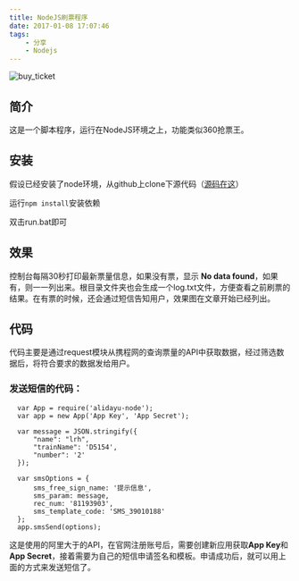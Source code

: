 ```yaml
---
title: NodeJS刷票程序
date: 2017-01-08 17:07:46
tags:
    - 分享
    - Nodejs
---
```


![buy_ticket](/images/buyTicket.jpg)


## 简介

这是一个脚本程序，运行在NodeJS环境之上，功能类似360抢票王。


## 安装

假设已经安装了node环境，从github上clone下源代码（[源码在这](https://github.com/renhongl/Buy_Ticket)）

运行`npm install`安装依赖

双击run.bat即可

## 效果

控制台每隔30秒打印最新票量信息，如果没有票，显示 **No data found**，如果有，则一一列出来。根目录文件夹也会生成一个log.txt文件，方便查看之前刷票的结果。在有票的时候，还会通过短信告知用户，效果图在文章开始已经列出。

## 代码

代码主要是通过request模块从携程网的查询票量的API中获取数据，经过筛选数据后，将符合要求的数据发给用户。

### 发送短信的代码：

  ```
	var App = require('alidayu-node');
	var app = new App('App Key', 'App Secret');

    var message = JSON.stringify({
        "name": "lrh",
        "trainName": 'D5154',
        "number": '2'
    });

    var smsOptions = {
        sms_free_sign_name: '提示信息',
        sms_param: message,
        rec_num: '81193903',
        sms_template_code: 'SMS_39010188'
    };
    app.smsSend(options);
  ```

这是使用的阿里大于的API，在官网注册账号后，需要创建新应用获取**App Key**和 **App Secret**，接着需要为自己的短信申请签名和模板。申请成功后，就可以用上面的方式来发送短信了。

